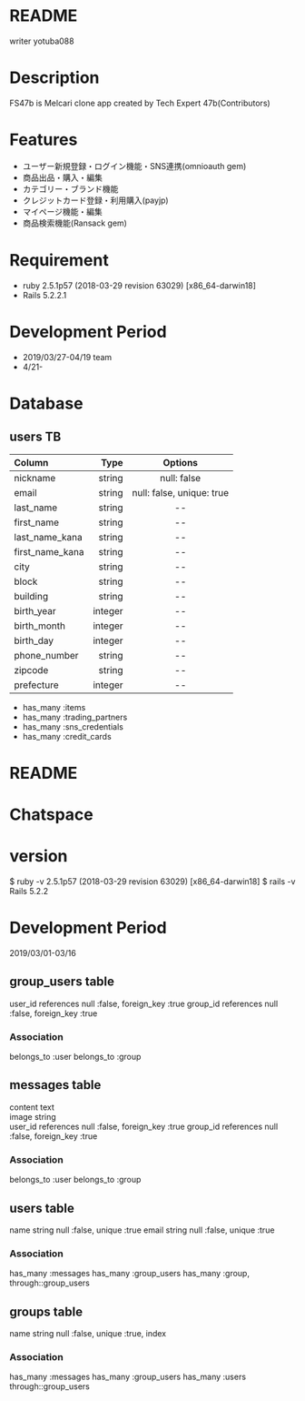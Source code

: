 # README
writer yotuba088

# Description
FS47b is Melcari clone app created by Tech Expert 47b(Contributors)

# Features
- ユーザー新規登録・ログイン機能・SNS連携(omnioauth gem)
- 商品出品・購入・編集
- カテゴリー・ブランド機能
- クレジットカード登録・利用購入(payjp)
- マイページ機能・編集
- 商品検索機能(Ransack gem)

# Requirement
- ruby 2.5.1p57 (2018-03-29 revision 63029) [x86_64-darwin18]
- Rails 5.2.2.1

# Development Period
- 2019/03/27-04/19 team
- 4/21- 

# Database
## users TB

| Column | Type | Options |
|:-----------|------------:|:------------:|
| nickname | string | null: false |
| email | string | null: false, unique: true |
| last_name | string | -- |
| first_name | string | -- |
| last_name_kana | string | -- |
| first_name_kana | string | -- |
| city | string | -- |
| block | string | -- |
| building | string | -- |
| birth_year | integer | -- |
| birth_month | integer | -- |
| birth_day | integer | -- |
| phone_number | string | -- |
| zipcode | string | -- |
| prefecture | integer | -- |

- has_many :items
- has_many :trading_partners
- has_many :sns_credentials
- has_many :credit_cards



# README

# Chatspace

# version
$ ruby -v 2.5.1p57 (2018-03-29 revision 63029) [x86_64-darwin18]
$ rails -v Rails 5.2.2

# Development Period
2019/03/01-03/16

## group_users table
user_id	references	null :false, foreign_key :true
group_id	references	null :false, foreign_key :true
### Association
belongs_to :user
belongs_to :group

## messages table
content	text	
image	string	
user_id	references	null :false, foreign_key :true
group_id	references	null :false, foreign_key :true
### Association
belongs_to :user
belongs_to :group

## users table
name	string	null :false, unique :true
email	string	null :false, unique :true
### Association
has_many :messages
has_many :group_users
has_many :group, through::group_users

## groups table
name	string	null :false, unique :true, index
### Association
has_many :messages
has_many :group_users
has_many :users through::group_users
